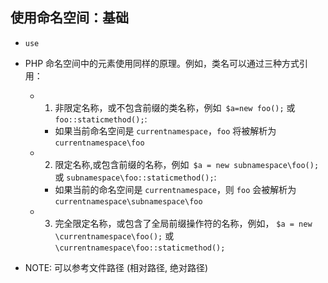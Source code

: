 ## 使用命名空间：基础
* `use`

* PHP 命名空间中的元素使用同样的原理。例如，类名可以通过三种方式引用：
    * 1. 非限定名称，或不包含前缀的类名称，例如` $a=new foo();` 或 `foo::staticmethod();`:
        * 如果当前命名空间是 `currentnamespace`，`foo` 将被解析为 `currentnamespace\foo`

    * 2. 限定名称,或包含前缀的名称，例如` $a = new subnamespace\foo();` 或 `subnamespace\foo::staticmethod();`:
        * 如果当前的命名空间是 `currentnamespace`，则 `foo` 会被解析为 `currentnamespace\subnamespace\foo`

    * 3. 完全限定名称，或包含了全局前缀操作符的名称，例如， `$a = new \currentnamespace\foo();` 或 `\currentnamespace\foo::staticmethod();`


* NOTE: 可以参考文件路径 (相对路径, 绝对路径)
